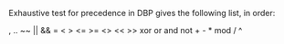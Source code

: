 Exhaustive test for precedence in DBP gives the following list, in order:

, .. ~~ || && = < > <= >= <> << >> xor or and not + - * mod / ^

